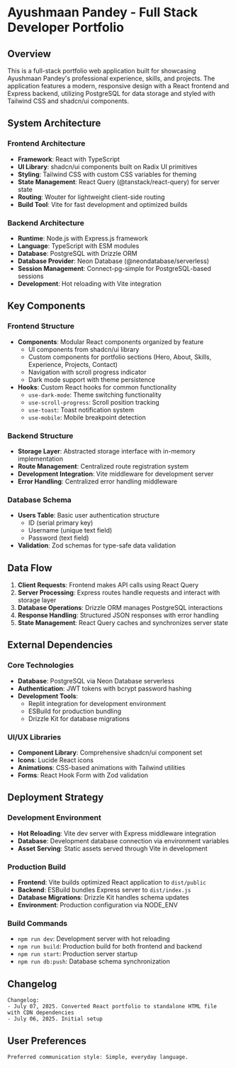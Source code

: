 # Ayushmaan Pandey - Full Stack Developer Portfolio

## Overview

This is a full-stack portfolio web application built for showcasing Ayushmaan Pandey's professional experience, skills, and projects. The application features a modern, responsive design with a React frontend and Express backend, utilizing PostgreSQL for data storage and styled with Tailwind CSS and shadcn/ui components.

## System Architecture

### Frontend Architecture
- **Framework**: React with TypeScript
- **UI Library**: shadcn/ui components built on Radix UI primitives
- **Styling**: Tailwind CSS with custom CSS variables for theming
- **State Management**: React Query (@tanstack/react-query) for server state
- **Routing**: Wouter for lightweight client-side routing
- **Build Tool**: Vite for fast development and optimized builds

### Backend Architecture
- **Runtime**: Node.js with Express.js framework
- **Language**: TypeScript with ESM modules
- **Database**: PostgreSQL with Drizzle ORM
- **Database Provider**: Neon Database (@neondatabase/serverless)
- **Session Management**: Connect-pg-simple for PostgreSQL-based sessions
- **Development**: Hot reloading with Vite integration

## Key Components

### Frontend Structure
- **Components**: Modular React components organized by feature
  - UI components from shadcn/ui library
  - Custom components for portfolio sections (Hero, About, Skills, Experience, Projects, Contact)
  - Navigation with scroll progress indicator
  - Dark mode support with theme persistence
- **Hooks**: Custom React hooks for common functionality
  - `use-dark-mode`: Theme switching functionality
  - `use-scroll-progress`: Scroll position tracking
  - `use-toast`: Toast notification system
  - `use-mobile`: Mobile breakpoint detection

### Backend Structure
- **Storage Layer**: Abstracted storage interface with in-memory implementation
- **Route Management**: Centralized route registration system
- **Development Integration**: Vite middleware for development server
- **Error Handling**: Centralized error handling middleware

### Database Schema
- **Users Table**: Basic user authentication structure
  - ID (serial primary key)
  - Username (unique text field)
  - Password (text field)
- **Validation**: Zod schemas for type-safe data validation

## Data Flow

1. **Client Requests**: Frontend makes API calls using React Query
2. **Server Processing**: Express routes handle requests and interact with storage layer
3. **Database Operations**: Drizzle ORM manages PostgreSQL interactions
4. **Response Handling**: Structured JSON responses with error handling
5. **State Management**: React Query caches and synchronizes server state

## External Dependencies

### Core Technologies
- **Database**: PostgreSQL via Neon Database serverless
- **Authentication**: JWT tokens with bcrypt password hashing
- **Development Tools**: 
  - Replit integration for development environment
  - ESBuild for production bundling
  - Drizzle Kit for database migrations

### UI/UX Libraries
- **Component Library**: Comprehensive shadcn/ui component set
- **Icons**: Lucide React icons
- **Animations**: CSS-based animations with Tailwind utilities
- **Forms**: React Hook Form with Zod validation

## Deployment Strategy

### Development Environment
- **Hot Reloading**: Vite dev server with Express middleware integration
- **Database**: Development database connection via environment variables
- **Asset Serving**: Static assets served through Vite in development

### Production Build
- **Frontend**: Vite builds optimized React application to `dist/public`
- **Backend**: ESBuild bundles Express server to `dist/index.js`
- **Database Migrations**: Drizzle Kit handles schema updates
- **Environment**: Production configuration via NODE_ENV

### Build Commands
- `npm run dev`: Development server with hot reloading
- `npm run build`: Production build for both frontend and backend
- `npm run start`: Production server startup
- `npm run db:push`: Database schema synchronization

## Changelog

```
Changelog:
- July 07, 2025. Converted React portfolio to standalone HTML file with CDN dependencies
- July 06, 2025. Initial setup
```

## User Preferences

```
Preferred communication style: Simple, everyday language.
```